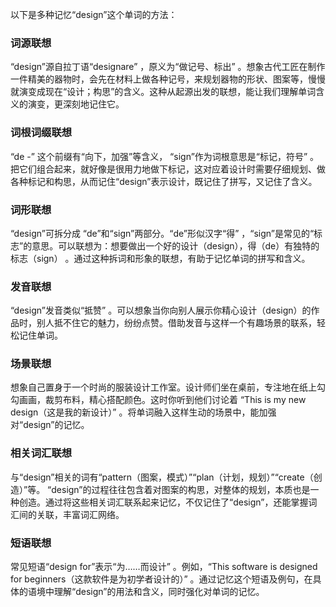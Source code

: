 以下是多种记忆“design”这个单词的方法：

### 词源联想
“design”源自拉丁语“designare” ，原义为“做记号、标出” 。想象古代工匠在制作一件精美的器物时，会先在材料上做各种记号，来规划器物的形状、图案等，慢慢就演变成现在“设计；构思”的含义。这种从起源出发的联想，能让我们理解单词含义的演变，更深刻地记住它。

### 词根词缀联想
“de -” 这个前缀有“向下，加强”等含义， “sign”作为词根意思是“标记，符号” 。把它们组合起来，就好像是很用力地做下标记，这对应着设计时需要仔细规划、做各种标记和构思，从而记住“design”表示设计，既记住了拼写，又记住了含义。

### 词形联想
“design”可拆分成 “de”和“sign”两部分。“de”形似汉字“得” ，“sign”是常见的“标志”的意思。可以联想为：想要做出一个好的设计（design），得（de）有独特的标志（sign） 。通过这种拆词和形象的联想，有助于记忆单词的拼写和含义。

### 发音联想
“design”发音类似“抵赞” 。可以想象当你向别人展示你精心设计（design）的作品时，别人抵不住它的魅力，纷纷点赞。借助发音与这样一个有趣场景的联系，轻松记住单词。

### 场景联想
想象自己置身于一个时尚的服装设计工作室。设计师们坐在桌前，专注地在纸上勾勾画画，裁剪布料，精心搭配颜色。这时你听到他们讨论着 “This is my new design（这是我的新设计）” 。将单词融入这样生动的场景中，能加强对“design”的记忆。

### 相关词汇联想
与“design”相关的词有“pattern（图案，模式）”“plan（计划，规划）”“create（创造）”等。 “design”的过程往往包含着对图案的构思，对整体的规划，本质也是一种创造。通过将这些相关词汇联系起来记忆，不仅记住了“design”，还能掌握词汇间的关联，丰富词汇网络。

### 短语联想
常见短语“design for”表示“为……而设计” 。例如，“This software is designed for beginners（这款软件是为初学者设计的）” 。通过记忆这个短语及例句，在具体的语境中理解“design”的用法和含义，同时强化对单词的记忆。 
